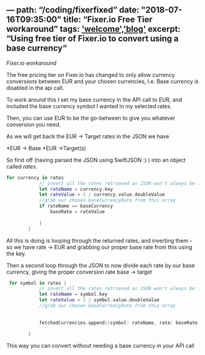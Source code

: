 —
path: “/coding/fixerfixed”
date: "2018-07-16T09:35:00"
title: “Fixer.io Free Tier workaround”
tags: ['welcome','blog'](#)
excerpt: “Using free tier of Fixer.io to convert using a base currency“
---
*Fixer.io workaround*

The free pricing tier on Fixer.io has changed to only allow currency conversions between EUR and your chosen currencies, I.e. Base currency is disabled in the api call. 

To work around this I set my base currency in the API call to EUR, and included the base currency symbol I wanted in my selected rates. 

Then, you can use EUR to be the go-between to give you whatever conversion you need. 

As we will get back the EUR -\> Target rates in the JSON we have

*EUR -\> Base
*EUR -\>Target(s)

So first off (having parsed the JSON using SwiftJSON :) ) into an object called *rates*.

```swift
for currency in rates 
			// invert all the rates retrieved as JSON won't always be in the order we requested
			let rateName = currency.key
			let rateValue = 1 / currency.value.doubleValue
			//grab our chosen baseCurrencyRate from this array
			if rateName == baseCurrency 
				baseRate = rateValue
				
			}
		}
```

All this is doing is looping through the returned rates, and inverting them - so we have rate -\> EUR and grabbing our proper base rate from this using the key.

Then a second loop through the JSON to now divide each rate by our base currency, giving the proper conversion rate base -\> target

```swift
 for symbol in rates {
			// invert all the rates retrieved as JSON won't always be in the order we requested
			let rateName = symbol.key
			let rateValue = 1 / symbol.value.doubleValue
			//grab our chosen baseCurrencyRate from this array
		
		
			fetchedCurrencies.append((symbol: rateName, rate: baseRate / rateValue))
			
		}
```

This way you can convert without needing a base currency in your API call 